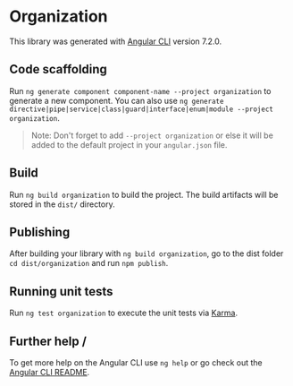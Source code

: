 # Organization

This library was generated with [Angular CLI](https://github.com/angular/angular-cli) version 7.2.0.

## Code scaffolding

Run `ng generate component component-name --project organization` to generate a new component. You can also use `ng generate directive|pipe|service|class|guard|interface|enum|module --project organization`.

> Note: Don't forget to add `--project organization` or else it will be added to the default project in your `angular.json` file.

## Build

Run `ng build organization` to build the project. The build artifacts will be stored in the `dist/` directory.

## Publishing

After building your library with `ng build organization`, go to the dist folder `cd dist/organization` and run `npm publish`.

## Running unit tests

Run `ng test organization` to execute the unit tests via [Karma](https://karma-runner.github.io).

## Further help / 

To get more help on the Angular CLI use `ng help` or go check out the [Angular CLI README](https://github.com/angular/angular-cli/blob/master/README.md).
